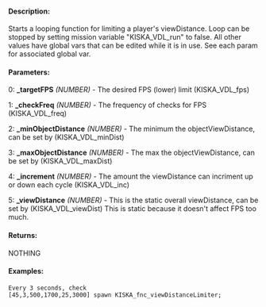 #### Description:
Starts a looping function for limiting a player's viewDistance. Loop can be stopped by setting mission variable "KISKA_VDL_run" to false. All other values have global vars that can be edited while it is in use. See each param for associated global var.

#### Parameters:
0: **_targetFPS** *(NUMBER)* - The desired FPS (lower) limit (KISKA_VDL_fps)

1: **_checkFreq** *(NUMBER)* - The frequency of checks for FPS (KISKA_VDL_freq)

2: **_minObjectDistance** *(NUMBER)* - The minimum the objectViewDistance, can be set by (KISKA_VDL_minDist)

3: **_maxObjectDistance** *(NUMBER)* - The max the objectViewDistance, can be set by (KISKA_VDL_maxDist)

4: **_increment** *(NUMBER)* - The amount the viewDistance can incriment up or down each cycle (KISKA_VDL_inc)

5: **_viewDistance** *(NUMBER)* - This is the static overall viewDistance, can be set by (KISKA_VDL_viewDist)
                         This is static because it doesn't affect FPS too much.

#### Returns:
NOTHING

#### Examples:
```sqf
Every 3 seconds, check
[45,3,500,1700,25,3000] spawn KISKA_fnc_viewDistanceLimiter;
```


